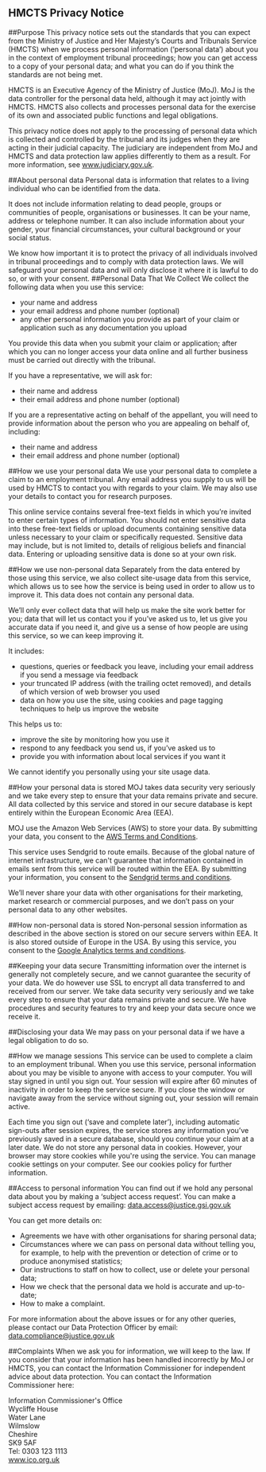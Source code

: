 <h2 class="legend">HMCTS Privacy Notice</h2>
##Purpose
This privacy notice sets out the standards that you can expect from the Ministry of Justice and Her Majesty’s Courts and Tribunals Service (HMCTS) when we process personal information (‘personal data’) about you in the context of employment tribunal proceedings; how you can get access to a copy of your personal data; and what you can do if you think the standards are not being met.

HMCTS is an Executive Agency of the Ministry of Justice (MoJ). MoJ is the data controller for the personal data held, although it may act jointly with HMCTS. HMCTS also collects and processes personal data for the exercise of its own and associated public functions and legal obligations.

This privacy notice does not apply to the processing of personal data which is collected and controlled by the tribunal and its judges when they are acting in their judicial capacity. The judiciary are independent from MoJ and HMCTS and data protection law applies differently to them as a result. For more information, see <a href="http://www.judiciary.gov.uk" title="More information about Courts and Tribunals Judiciary." target="_blank">www.judiciary.gov.uk</a>.

##About personal data
Personal data is information that relates to a living individual who can be identified from the data.

It does not include information relating to dead people, groups or communities of people, organisations or businesses. It can be your name, address or telephone number. It can also include information about your gender, your financial circumstances, your cultural background or your social status.

We know how important it is to protect the privacy of all individuals involved in tribunal proceedings and to comply with data protection laws. We will safeguard your personal data and will only disclose it where it is lawful to do so, or with your consent.
##Personal Data That We Collect
We collect the following data when you use this service:

- your name and address
- your email address and phone number (optional)
- any other personal information you provide as part of your claim or application such as any documentation you upload

You provide this data when you submit your claim or application; after which you can no longer access your data online and all further business must be carried out directly with the tribunal.

If you have a representative, we will ask for:

- their name and address
- their email address and phone number (optional)

If you are a representative acting on behalf of the appellant, you will need to provide information about the person who you are appealing on behalf of, including:

- their name and address
- their email address and phone number (optional)

##How we use your personal data
We use your personal data to complete a claim to an employment tribunal. Any email address you supply to us will be used by HMCTS to contact you with regards to your claim. We may also use your details to contact you for research purposes.

This online service contains several free-text fields in which you’re invited to enter certain types of information. You should not enter sensitive data into these free-text fields or upload documents containing sensitive data unless necessary to your claim or specifically requested. Sensitive data may include, but is not limited to, details of religious beliefs and financial data. Entering or uploading sensitive data is done so at your own risk.

##How we use non-personal data
Separately from the data entered by those using this service, we also collect site-usage data from this service, which allows us to see how the service is being used in order to allow us to improve it. This data does not contain any personal data.

We’ll only ever collect data that will help us make the site work better for you; data that will let us contact you if you’ve asked us to, let us give you accurate data if you need it, and give us a sense of how people are using this service, so we can keep improving it.

It includes:

- questions, queries or feedback you leave, including your email address if you send a message via feedback
- your truncated IP address (with the trailing octet removed), and details of which version of web browser you used
- data on how you use the site, using cookies and page tagging techniques to help us improve the website

This helps us to:

- improve the site by monitoring how you use it
- respond to any feedback you send us, if you’ve asked us to
- provide you with information about local services if you want it

We cannot identify you personally using your site usage data.

##How your personal data is stored
MOJ takes data security very seriously and we take every step to ensure that your data remains private and secure. All data collected by this service and stored in our secure database is kept entirely within the European Economic Area (EEA).

MOJ use the Amazon Web Services (AWS) to store your data. By submitting your data, you consent to the <a href="http://aws.amazon.com/service-terms/" title="AWS Terms and Conditions" target="_blank">AWS Terms and Conditions</a>.

This service uses Sendgrid to route emails. Because of the global nature of internet infrastructure, we can't guarantee that information contained in emails sent from this service will be routed within the EEA. By submitting your information, you consent to the <a href="https://sendgrid.com/tos" title="Sendgrid terms and conditions" target="_blank">Sendgrid terms and conditions</a>.

We’ll never share your data with other organisations for their marketing, market research or commercial purposes, and we don’t pass on your personal data to any other websites.

##How non-personal data is stored
Non-personal session information as described in the above section is stored on our secure servers within EEA. It is also stored outside of Europe in the USA. By using this service, you consent to the <a href="https://support.google.com/analytics/answer/7124332?hl=en" title="Google Analytics Terms of Service" target="_blank">Google Analytics terms and conditions</a>.

##Keeping your data secure
Transmitting information over the internet is generally not completely secure, and we cannot guarantee the security of your data. We do however use SSL to encrypt all data transferred to and received from our server. We take data security very seriously and we take every step to ensure that your data remains private and secure. We have procedures and security features to try and keep your data secure once we receive it.

##Disclosing your data
We may pass on your personal data if we have a legal obligation to do so.

##How we manage sessions
This service can be used to complete a claim to an employment tribunal. When you use this service, personal information about you may be visible to anyone with access to your computer. You will stay signed in until you sign out. Your session will expire after 60 minutes of inactivity in order to keep the service secure. If you close the window or navigate away from the service without signing out, your session will remain active.

Each time you sign out (‘save and complete later’), including automatic sign-outs after session expires, the service stores any information you’ve previously saved in a secure database, should you continue your claim at a later date. We do not store any personal data in cookies. However, your browser may store cookies while you're using the service. You can manage cookie settings on your computer. See our cookies policy for further information.

##Access to personal information
You can find out if we hold any personal data about you by making a ‘subject access request’. You can make a subject access request by emailing: <a href="mailto:data.access@justice.gsi.gov.uk" title="Access to personal information email">data.access@justice.gsi.gov.uk</a>

You can get more details on:

- Agreements we have with other organisations for sharing personal data;
- Circumstances where we can pass on personal data without telling you, for example, to help with the prevention or detection of crime or to produce anonymised statistics;
- Our instructions to staff on how to collect, use or delete your personal data;
- How we check that the personal data we hold is accurate and up-to-date;
- How to make a complaint.

For more information about the above issues or for any other queries, please contact our Data Protection Officer by email: <a href="mailto:data.compliance@justice.gov.uk" title="Data Protection Officer's email">data.compliance@justice.gov.uk</a>

##Complaints
When we ask you for information, we will keep to the law. If you consider that your information has been handled incorrectly by MoJ or HMCTS, you can contact the Information Commissioner for independent advice about data protection. You can contact the Information Commissioner here:

Information Commissioner's Office<br />
Wycliffe House<br />
Water Lane<br />
Wilmslow<br />
Cheshire<br />
SK9 5AF<br />
Tel: 0303 123 1113<br />
<a href="http://www.ico.org.uk" title="Information Commissioner's Office website">www.ico.org.uk</a>


